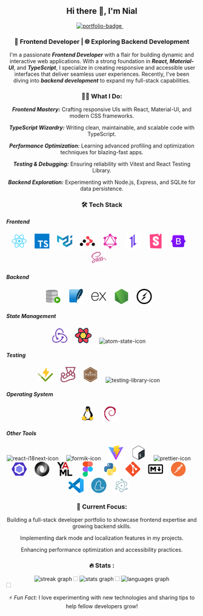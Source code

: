 <h2 align="center"> Hi there 👋, I'm <b>Nial</b></h2>

<div align="center">
  <a href="https://nhope123.github.io/">
    <img alt="portfolio-badge" src="https://img.shields.io/badge/my_portfolio-000?style=for-the-badge&logo=ko-fi&logoColor=white" title="Go To Portfolio" />
  </a>
  <img width="6"/>
  <a href="https://www.linkedin.com/in/nialhope/">
    <img alt="" src="https://img.shields.io/badge/linkedin-0A66C2?style=for-the-badge&logo=linkedin&logoColor=white" title="Go to LinkedIn" />
  </a>
</div>  





<h3 align="center"> 🚀 Frontend Developer | 🌐 Exploring Backend Development </h3>

<p align="center">
I'm a passionate <b><i>Frontend Developer</i></b> with a flair for building dynamic and interactive web applications. With a strong foundation in <b><i>React, Material-UI</i></b>, and <b><i>TypeScript</i></b>, I specialize in creating responsive and accessible user interfaces that deliver seamless user experiences. Recently, I've been diving into <b><i>backend development</i></b> to expand my full-stack capabilities.
</p>

<h3 align="center"> 👨‍💻 What I Do: </h3>

<div align="center">
  <p><b><i>Frontend Mastery:</i></b> Crafting responsive UIs with React, Material-UI, and modern CSS frameworks.</p>
  
  <p><b><i>TypeScript Wizardry:</i></b> Writing clean, maintainable, and scalable code with TypeScript.</p>
  
  <p><b><i>Performance Optimization:</i></b> Learning advanced profiling and optimization techniques for blazing-fast apps.</p>
  
  <p><b><i>Testing & Debugging:</i></b> Ensuring reliability with Vitest and React Testing Library.</p>
  
  <p><b><i>Backend Exploration:</i></b> Experimenting with Node.js, Express, and SQLite for data persistence.</p>
</div>


<h3 align="center">🛠 Tech Stack </h3>

<!-- ********************* -->
<h5>Frontend</h5>  
<div align="center">
  
   <!-- React -->
  <img alt="react-icon" height="40" src="https://github.com/devicons/devicon/blob/v2.16.0/icons/react/react-original.svg" title="React"  />
  <img width="12" />
  
  <!-- Typescript -->
  <img alt="typescript-icon" height="40" src="https://github.com/devicons/devicon/blob/v2.16.0/icons/typescript/typescript-original.svg" title="Typescript"  />
  <img width="12" />
  
  <!-- Materialui -->
  <img alt="materialui-icon" height="40" src="https://github.com/devicons/devicon/blob/v2.16.0/icons/materialui/materialui-original.svg" title="Material Ui"  />
  <img width="12" />
  
  <!-- Reactrouter -->
  <img alt="reactrouter-icon" height="40" src="https://github.com/devicons/devicon/blob/v2.16.0/icons/reactrouter/reactrouter-original.svg" title="React-router"  />
  <img width="12" />
  
  <!-- Graphql -->
  <img alt="graphql-icon" height="40" src="https://github.com/devicons/devicon/blob/v2.16.0/icons/graphql/graphql-plain.svg" title="Graphql"  />
  <img width="12" />
  
  <!-- Axios -->
  <img alt="axios-icon" height="40" src="https://github.com/devicons/devicon/blob/v2.16.0/icons/axios/axios-plain.svg" title="Axios"  />
  <img width="12" />
  
  <!-- Storybook -->
  <img alt="storybook-icon" height="40" src="https://github.com/devicons/devicon/blob/v2.16.0/icons/storybook/storybook-original.svg" title="Storybook"  />
  <img width="12" />
  
  <!-- Bootstrap -->
  <img alt="bootstrap-icon" height="40" src="https://github.com/devicons/devicon/blob/v2.16.0/icons/bootstrap/bootstrap-original.svg" title="Bootstrap"  />
  <img width="12" />
  
  <!-- Sass -->
  <img alt="sass-icon" height="40" src="https://github.com/devicons/devicon/blob/v2.16.0/icons/sass/sass-original.svg" title="Sass"  />
  <img width="12" />

</div>

<!-- ********************* -->
<h5>Backend</h5>
<div align="center">
  
  <!-- Sqldeveloper -->
  <img alt="sqldeveloper-icon" height="40" src="https://github.com/devicons/devicon/blob/v2.16.0/icons/sqldeveloper/sqldeveloper-original.svg" title="Sql"  />
  <img width="12" />
  
  <!-- Sqlite -->
  <img alt="sqlite-icon" height="40" src="https://github.com/devicons/devicon/blob/v2.16.0/icons/sqlite/sqlite-original.svg" title="Sqlite"  />
  <img width="12" />
  
  <!-- Express -->
  <img alt="express-icon" height="40" src="https://github.com/devicons/devicon/blob/v2.16.0/icons/express/express-original.svg" title="Express"  />
  <img width="12" />
  
  <!-- Nodejs -->
  <img alt="nodejs-icon" height="40" src="https://github.com/devicons/devicon/blob/v2.16.0/icons/nodejs/nodejs-original.svg" title="Nodejs"  />
  <img width="12" />
  
  <!-- Socketio -->
  <img alt="socketio-icon" height="40" src="https://github.com/devicons/devicon/blob/v2.16.0/icons/socketio/socketio-original.svg" title="Socketio"  />
  <img width="12" />

</div>

<!-- ********************* -->
<h5>State Management</h5>
<div align="center">

  <!-- Redux -->
  <img alt="redux-icon" height="40" src="https://github.com/devicons/devicon/blob/v2.16.0/icons/redux/redux-original.svg" title="Redux"  />
  <img width="12" />

  <!-- React Query -->
  <img alt="react-query-icon" height="40" src="./react-query-icon.svg" title="React Query"  />
  <img width="12" />

  <!-- Atom State -->
<img alt="atom-state-icon" height="40" src="https://atom-state.github.io/img/logo.svg" title="Atom State"  />
<img width="12" />
  
</div>



<!-- ********************* -->
<h5>Testing</h5>
<div align="center">
  
  <!-- Vitest -->
  <img alt="vitest-icon" height="40" src="https://github.com/devicons/devicon/blob/v2.16.0/icons/vitest/vitest-original.svg" title="Vitest"  />
  <img width="12" />
  
  <!-- Jest -->
  <img alt="jest-icon" height="40" src="https://github.com/devicons/devicon/blob/v2.16.0/icons/jest/jest-plain.svg" title="Jest"  />
  <img width="12" />
  
  <!-- Mocha -->
  <img alt="mocha-icon" height="40" src="https://github.com/devicons/devicon/blob/v2.16.0/icons/mocha/mocha-original.svg" title="Mocha"  />
  <img width="12" />

<!--  Testing Library -->
<img alt="testing-library-icon" height="40" src="https://testing-library.com/img/octopus-64x64.png" title="Testing Library"  />
<img width="12" />

</div>

<!-- ********************* -->
<h5>Operating System</h5>
<div align="center">
  
  <!-- Linux -->
  <img alt="linux-icon" height="40" src="https://github.com/devicons/devicon/blob/v2.16.0/icons/linux/linux-original.svg" title="Linux"  />
  <img width="12" />
  
  <!-- Debian -->
  <img alt="debian-icon" height="40" src="https://github.com/devicons/devicon/blob/v2.16.0/icons/debian/debian-original.svg" title="Debian"  />
<img width="12" />

</div>


<!-- ********************* -->
<h5>Other Tools</h5>
<div align="center">

  <!-- react-i18next -->
  <img alt="react-i18next-icon" height="32" src="https://react.i18next.com/~gitbook/image?url=https%3A%2F%2F4236364459-files.gitbook.io%2F%7E%2Ffiles%2Fv0%2Fb%2Fgitbook-legacy-files%2Fo%2Fspaces%252F-L9iS6WpW81N7RGRTQ-K%252Favatar.png%3Fgeneration%3D1523345851027218%26alt%3Dmedia&width=32&dpr=1&quality=100&sign=ba15ca9c&sv=2" title="React-i18next"  />
  <img width="12" />
  
  <!-- Formik -->
  <img alt="formik-icon" height="40" src="https://github.com/get-icon/geticon/blob/master/icons/formik.svg" title="Formik"  />
  <img width="12" />
    
  <!-- Vitejs -->
  <img alt="vitejs-icon" height="40" src="https://github.com/devicons/devicon/blob/v2.16.0/icons/vitejs/vitejs-original.svg" title="Vitejs"  />
  <img width="12" />
  
  <!-- Bash -->
  <img alt="bash-icon" height="40" src="https://github.com/devicons/devicon/blob/v2.16.0/icons/bash/bash-original.svg" title="Bash"  />
  <img width="12" />

  <!-- Prettier -->
  <img alt="prettier-icon" height="40" src="https://github.com/get-icon/geticon/blob/master/icons/prettier.svg" title="Prettier"  />
  <img width="12" />
  
  <!-- Eslint -->
  <img alt="eslint-icon" height="40" src="https://github.com/devicons/devicon/blob/v2.16.0/icons/eslint/eslint-original.svg" title="Eslint"  />
  <img width="12" />
  
  <!-- Json -->
  <img alt="json-icon" height="40" src="https://github.com/devicons/devicon/blob/v2.16.0/icons/json/json-original.svg" title="JSON"  />
  <img width="12" />
  
  <!-- Yaml -->
  <img alt="yaml-icon" height="40" src="https://github.com/devicons/devicon/blob/v2.16.0/icons/yaml/yaml-original.svg" title="Yaml"  />
  <img width="12" />
  
  <!-- Figma -->
  <img alt="figma-icon" height="40" src="https://github.com/devicons/devicon/blob/v2.16.0/icons/figma/figma-original.svg" title="Figma"  />
  <img width="12" />
  <!-- Python -->
  <img alt="pythin-icon" height="40" src="https://github.com/devicons/devicon/blob/v2.16.0/icons/python/python-original.svg" title="Python" />
  <img width="12" />
  
  <!-- Git -->
  <img alt="git-icon" height="40" src="https://github.com/devicons/devicon/blob/v2.16.0/icons/git/git-original.svg" title="Git"  />
  <img width="12" />
  
  <!-- Markdown -->
  <img alt="markdown-icon" height="40" src="https://github.com/devicons/devicon/blob/v2.16.0/icons/markdown/markdown-original.svg" title="Markdown"  />
  <img width="12" />
  
  <!-- Postman -->
  <img alt="postman-icon" height="40" src="https://github.com/devicons/devicon/blob/v2.16.0/icons/postman/postman-original.svg" title="Postman"  />
  <img width="12" />
  
  <!-- Vscode -->
  <img alt="vscode-icon" height="40" src="https://github.com/devicons/devicon/blob/v2.16.0/icons/vscode/vscode-original.svg" title="Vscode"  />
  <img width="12" />
  
  <!-- Yarn -->
  <img alt="yarn-icon" height="40" src="https://github.com/devicons/devicon/blob/v2.16.0/icons/yarn/yarn-original.svg" title="Yarn"  />
  <img width="12" />
  
  <!-- Electron -->
  <img alt="electron-icon" height="40" src="https://github.com/devicons/devicon/blob/v2.16.0/icons/electron/electron-original.svg" title="Electron"  />
  <img width="12" />

</div>




<!--  
<div align="left">

<!--  
<img alt="-icon" height="40" src="" title=""  />
<img width="12" />
<img alt="-icon" height="40" src="" title=""  />
<img width="12" />
<!--  
<img alt="-icon" height="40" src="" title=""  />
<img width="12" />

</div>
-->
<h3 align="center"> 🌟 Current Focus: </h3>

<div align="center">

Building a full-stack developer portfolio to showcase frontend expertise and growing backend skills.

Implementing dark mode and localization features in my projects.

Enhancing performance optimization and accessibility practices.


</div>












<h3 align="center">🔥 Stats :</h3>

<div align="center" >
  <img src="https://streak-stats.demolab.com?user=nhope123&locale=en&mode=daily&theme=dracula&hide_border=false&border_radius=5&order=3" height="150" alt="streak graph"  />
<!-- </div> -->
<img height="12" width="12"/>
<!-- <div align="center"> -->
  <img src="https://github-readme-stats.vercel.app/api?username=nhope123&hide_title=false&hide_rank=false&show_icons=true&include_all_commits=true&count_private=true&disable_animations=false&theme=dracula&locale=en&hide_border=false" height="150" alt="stats graph"  />
<img height="12" width="12"/>
<img src="https://github-readme-stats.vercel.app/api/top-langs?username=nhope123&locale=en&hide_title=false&layout=compact&card_width=320&langs_count=5&theme=dracula&hide_border=false" height="150" alt="languages graph"  />
</div>
<img height="12" width="12"/>
<!-- <div align="center">
  <img src="https://profile-counter.glitch.me/nhope123/count.svg?"  />
</div> -->

<p align="center">⚡ <i>Fun Fact:</i> I love experimenting with new technologies and sharing tips to help fellow developers grow!</p>
